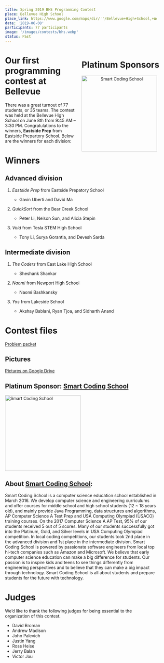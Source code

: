 ```yaml
---
title: Spring 2019 BHS Programming Contest
place: Bellevue High School
place_link: https://www.google.com/maps/dir/''/Bellevue+High+School,+Wolverine+Way,+Bellevue,+WA/@47.5989222,-122.2762017,11.75z/data=!4m8!4m7!1m0!1m5!1m1!1s0x54906c790b432703:0x52db0f382a3f5d60!2m2!1d-122.198703!2d47.6041425
date: '2019-06-08'
participants: 77 participants
image: '/images/contests/bhs.webp'
status: Past
---
```


<div style="float: right; margin-right: -20px; margin-left: 10px; text-align: center;">
  <h1 style="text-align: left;"><b>Platinum Sponsors</b></h1>
  <a href="http://www.smartcodingschool.com/"><img src="/images/partners/smartcodingschool.webp" alt="Smart Coding School" style="width: 250px; margin-right: 20px;"></a>
</div>

# Our first programming contest at Bellevue

There was a great turnout of 77 students, or 35 teams. The contest was held at the Bellevue High School on June 8th from 9:45 AM – 3:30 PM. Congratulations to the winners, **Eastside Prep** from Eastside Prepartory School. Below are the winners for each division:

# Winners

## Advanced division

1. _Eastside Prep_  from Eastside Prepatory School

    - Gavin Uberti and David Ma
2. _QuickSort_  from the Bear Creek School

    - Peter Li, Nelson Sun, and Alicia Stepin
3. _Void_  from Tesla STEM High School

    - Tony Li, Surya Gorantla, and Devesh Sarda

## Intermediate division

1. _The Coders_  from East Lake High School

    - Sheshank Shankar
2. _Naomi_  from Newport High School

    - Naomi Bashkansky
3. _Yos_  from Lakeside School

    - Akshay Bablani, Ryan Tjoa, and Sidharth Anand

# Contest files

[Problem packet](https://files.teamscode.us-sjo1.upcloudobjects.com/spring_2019_bhs/problem_set.pdf) 


## Pictures

[Pictures on Google Drive](https://drive.google.com/drive/folders/170IMhhWLjVNX2vsX_qRerTCA7iFF56Wd?usp=sharing)

## **Platinum Sponsor:** <a href="http://www.smartcodingschool.com/">Smart Coding School</a>

<a href="http://www.smartcodingschool.com/"><img src="/images/partners/smartcodingschool.webp" alt="Smart Coding School" style="width: 250px; margin-right: 20px;"></a>

## About <u>Smart Coding School</u>:
Smart Coding School is a computer science education school established in March 2016. We develop computer science and engineering curriculums and offer courses for middle school and high school students (12 ~ 18 years old), and mainly provide Java Programming, data structures and algorithms, AP Computer Science A Test Prep and USA Computing Olympiad (USACO) training courses. On the 2017 Computer Science A AP Test, 95% of our students received 5 out of 5 scores. Many of our students successfully got into the Platinum, Gold, and Silver levels in USA Computing Olympiad competition. In local coding competitions, our students took 2nd place in the advanced division and 1st place in the intermediate division.
Smart Coding School is powered by passionate software engineers from local top hi-tech companies such as Amazon and Microsoft. We believe that early computer science education can make a big difference for students. Our passion is to inspire kids and teens to see things differently from engineering perspectives and to believe that they can make a big impact through technology. Smart Coding School is all about students and prepare students for the future with technology.

# Judges

We’d like to thank the following judges for being essential to the organization of this contest.

- David Broman
- Andrew Madison
- John Palevich
- Justin Yang
- Ross Heise
- Jerry Balan
- Victor Jou
